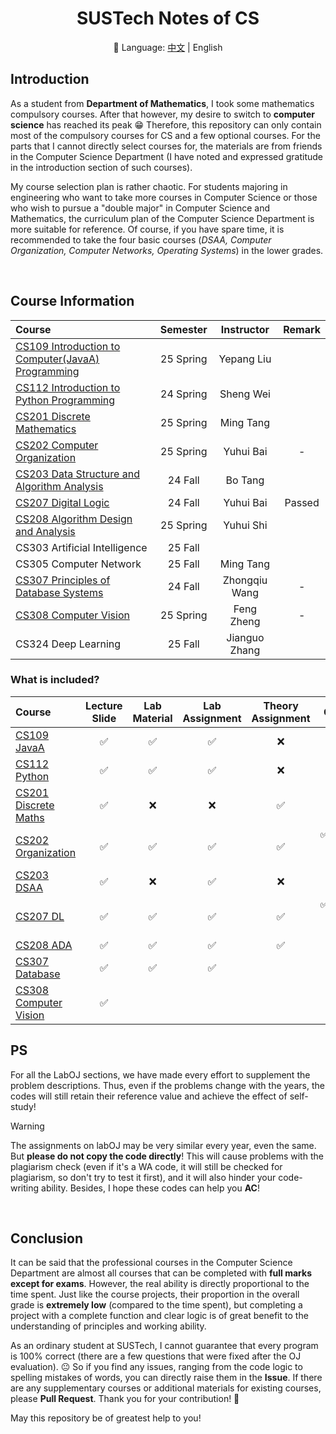 <div align=center>

# SUSTech Notes of CS

📖 Language: [中文](https://github.com/lxriscute0501/SUSTech-Notes-of-CS/blob/main/README.md) | English

</div>

## Introduction

As a student from **Department of Mathematics**, I took some mathematics compulsory courses. After that however, my desire to switch to **computer science** has reached its peak 😁 Therefore, this repository can only contain most of the compulsory courses for CS and a few optional courses. For the parts that I cannot directly select courses for, the materials are from friends in the Computer Science Department (I have noted and expressed gratitude in the introduction section of such courses). 

My course selection plan is rather chaotic. For students majoring in engineering who want to take more courses in Computer Science or those who wish to pursue a "double major" in Computer Science and Mathematics, the curriculum plan of the Computer Science Department is more suitable for reference. Of course, if you have spare time, it is recommended to take the four basic courses (*DSAA, Computer Organization, Computer Networks, Operating Systems*) in the lower grades.

<br>

## Course Information

| Course | Semester | Instructor | Remark |
| :-------- | :-------: | :-------: | :-------: |
| [CS109 Introduction to Computer(JavaA) Programming ](./CS109%20Introduction%20to%20Computer(JavaA)%20Programming%20) | 25 Spring | Yepang Liu | |
| [CS112 Introduction to Python Programming ](./CS112%20Introduction%20to%20Python%20Programming%20)  | 24 Spring | Sheng Wei | |
| [CS201 Discrete Mathematics ](./CS201%20Discrete%20Mathematics%20) | 25 Spring | Ming Tang | |
| [CS202 Computer Organization](./CS202%20Computer%20Organization) | 25 Spring | Yuhui Bai | - |
| [CS203 Data Structure and Algorithm Analysis ](./CS203%20Data%20Structure%20and%20Algorithm%20Analysis%20) | 24 Fall | Bo Tang | |
| [CS207 Digital Logic ](./CS207%20Digital%20Logic%20) | 24 Fall | Yuhui Bai | Passed |
| [CS208 Algorithm Design and Analysis ](./CS208%20Algorithm%20Design%20and%20Analysis%20) | 25 Spring | Yuhui Shi |  |
| CS303 Artificial Intelligence | 25 Fall | | |
| CS305 Computer Network | 25 Fall | Ming Tang |  |
| [CS307 Principles of Database Systems ](./CS307%20Principles%20of%20Database%20Systems%20) | 24 Fall | Zhongqiu Wang | - |
| [CS308 Computer Vision](./CS308%20Computer%20Vision) | 25 Spring | Feng Zheng | - |
| CS324 Deep Learning | 25 Fall | Jianguo Zhang | |


### What is included?

| Course | Lecture Slide | Lab Material | Lab Assignment | Theory Assignment | Quiz | Project |
| :-------- | :-------: | :-------: | :-------: | :-------: | :-------: | :-------: |
| [CS109 JavaA ](./CS109%20Introduction%20to%20Computer(JavaA)%20Programming%20) | ✅ | ✅ | ✅ | ❌ | ✅ | ✅ | 
| [CS112 Python ](./CS112%20Introduction%20to%20Python%20Programming%20)  | ✅ | ✅ | ✅ | ❌ | ✅ | ❌ |
| [CS201 Discrete Maths ](./CS201%20Discrete%20Mathematics%20) | ✅ | ❌ | ❌ | ✅ | ✅ | ✅(optional) |
| [CS202 Organization](./CS202%20Computer%20Organization) | ✅ | ✅ | ✅ | ✅ | ✅(lab, on BB) | ✅ |
| [CS203 DSAA ](./CS203%20Data%20Structure%20and%20Algorithm%20Analysis%20) | ✅ | ❌ | ✅ | ❌ | ✅ | ❌ |
| [CS207 DL ](./CS207%20Digital%20Logic%20) | ✅ | ✅ | ✅ | ✅ | ✅(lab, on BB) | ✅ |
| [CS208 ADA ](./CS208%20Algorithm%20Design%20and%20Analysis%20) | ✅ | ✅ | ✅ | ✅ | ❌ | ❌ |
| [CS307 Database ](./CS307%20Principles%20of%20Database%20Systems%20) | ✅ | ✅ | ✅ | | | ✅ |
| [CS308 Computer Vision](./CS308%20Computer%20Vision) | ✅ | | | | | |

## PS

For all the LabOJ sections, we have made every effort to supplement the problem descriptions. Thus, even if the problems change with the years, the codes will still retain their reference value and achieve the effect of self-study!

>[!warning]
> The assignments on labOJ may be very similar every year, even the same. But **please do not copy the code directly**! This will cause problems with the plagiarism check (even if it's a WA code, it will still be checked for plagiarism, so don't try to test it first), and it will also hinder your code-writing ability. Besides, I hope these codes can help you **AC**!

<br>

## Conclusion

It can be said that the professional courses in the Computer Science Department are almost all courses that can be completed with **full marks except for exams**. However, the real ability is directly proportional to the time spent. Just like the course projects, their proportion in the overall grade is **extremely low** (compared to the time spent), but completing a project with a complete function and clear logic is of great benefit to the understanding of principles and working ability. 

As an ordinary student at SUSTech, I cannot guarantee that every program is 100% correct (there are a few questions that were fixed after the OJ evaluation). 😐 So if you find any issues, ranging from the code logic to spelling mistakes of words, you can directly raise them in the **Issue**. If there are any supplementary courses or additional materials for existing courses, please **Pull Request**. Thank you for your contribution! 🙏

May this repository be of greatest help to you!
